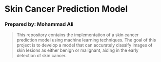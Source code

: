 # Skin Cancer Prediction Model
### Prepared by: Mohammad Ali

>This repository contains the implementation of a skin cancer prediction model using machine learning techniques. The goal of this project is to develop a model that can accurately classify images of skin lesions as either benign or malignant, aiding in the early detection of skin cancer.

